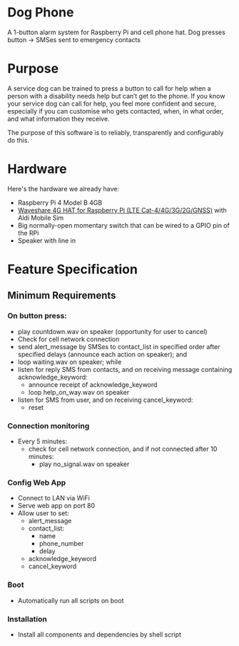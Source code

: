 # Dog Phone
A 1-button alarm system for Raspberry Pi and cell phone hat. Dog presses button -> SMSes sent to emergency contacts

# Purpose

A service dog can be trained to press a button to call for help when a person with a disability needs help but can’t get to the phone. If you know your service dog can call for help, you feel more confident and secure, especially if you can customise who gets contacted, when, in what order, and what information they receive.

The purpose of this software is to reliably, transparently and configurably do this.

# Hardware

Here's the hardware we already have:

- Raspberry Pi 4 Model B 4GB
- [Waveshare 4G HAT for Raspberry Pi (LTE Cat-4/4G/3G/2G/GNSS)](https://core-electronics.com.au/waveshare-4g-hat-for-raspberry-pi-lte-cat-4-4g-3g-2g-gnss.html) with Aldi Mobile Sim
- Big normally-open momentary switch that can be wired to a GPIO pin of the RPi
- Speaker with line in

# Feature Specification

## Minimum Requirements


### On button press:
- play countdown.wav on speaker (opportunity for user to cancel)
- Check for cell network connection
- send alert_message by SMSes to contact_list in specified order after specified delays (announce each action on speaker); and
- loop waiting.wav on speaker; while
- listen for reply SMS from contacts, and on receiving message containing acknowledge_keyword:
  - announce receipt of acknowledge_keyword
  - loop help_on_way.wav on speaker
- listen for SMS from user, and on receiving cancel_keyword:
  - reset

### Connection monitoring
- Every 5 minutes:
  - check for cell network connection, and if not connected after 10 minutes:
    - play no_signal.wav on speaker

### Config Web App
- Connect to LAN via WiFi
- Serve web app on port 80
- Allow user to set:
  - alert_message
  - contact_list:
    - name
    - phone_number
    - delay
  -  acknowledge_keyword
  -  cancel_keyword

### Boot
- Automatically run all scripts on boot

### Installation
- Install all components and dependencies by shell script
